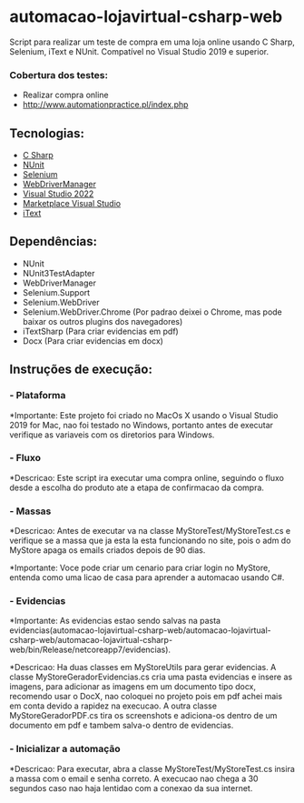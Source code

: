 # automacao-lojavirtual-csharp-web

Script para realizar um teste de compra em uma loja online usando C Sharp, Selenium, iText e NUnit. Compatível no Visual Studio 2019 e superior.

### Cobertura dos testes:  ###

* Realizar compra online
* http://www.automationpractice.pl/index.php

## Tecnologias:
* [C Sharp](https://docs.microsoft.com/pt-br/dotnet/csharp/)
* [NUnit](https://nunit.org)
* [Selenium](https://www.selenium.dev)
* [WebDriverManager](https://bonigarcia.dev/webdrivermanager/)
* [Visual Studio 2022](https://visualstudio.microsoft.com/pt-br/vs/)
* [Marketplace Visual Studio](https://marketplace.visualstudio.com)
* [iText](https://itextpdf.com/en)

## Dependências:
* NUnit
* NUnit3TestAdapter
* WebDriverManager 
* Selenium.Support
* Selenium.WebDriver 
* Selenium.WebDriver.Chrome (Por padrao deixei o Chrome, mas pode baixar os outros plugins dos navegadores)
* iTextSharp (Para criar evidencias em pdf)
* Docx (Para criar evidencias em docx)

## Instruções de execução:

###  - Plataforma
*Importante: Este projeto foi criado no MacOs X usando o Visual Studio 2019 for Mac, nao foi testado no Windows, portanto antes de executar verifique as variaveis com os diretorios para Windows.

###  - Fluxo
*Descricao: Este script ira executar uma compra online, seguindo o fluxo desde a escolha do produto ate a etapa de confirmacao da compra.

###  - Massas
*Descricao: Antes de executar va na classe MyStoreTest/MyStoreTest.cs e verifique se a massa que ja esta la esta funcionando no site, pois o adm do MyStore apaga os emails criados depois de 90 dias.

*Importante: Voce pode criar um cenario para criar login no MyStore, entenda como uma licao de casa para aprender a automacao usando C#.

###  - Evidencias
*Importante: As evidencias estao sendo salvas na pasta evidencias(automacao-lojavirtual-csharp-web/automacao-lojavirtual-csharp-web/automacao-lojavirtual-csharp-web/bin/Release/netcoreapp7/evidencias).

*Descricao: Ha duas classes em MyStoreUtils para gerar evidencias. A classe MyStoreGeradorEvidencias.cs cria uma pasta evidencias e insere as imagens, para adicionar as imagens em um documento tipo docx, recomendo usar o DocX, nao coloquei no projeto pois em pdf achei mais em conta devido a rapidez na execucao. A outra classe MyStoreGeradorPDF.cs tira os screenshots e adiciona-os dentro de um documento em pdf e tambem salva-o dentro de evidencias.

###  - Inicializar a automação
*Descricao: Para executar, abra a classe MyStoreTest/MyStoreTest.cs insira a massa com o email e senha correto. A execucao nao chega a 30 segundos caso nao haja lentidao com a conexao da sua internet. 